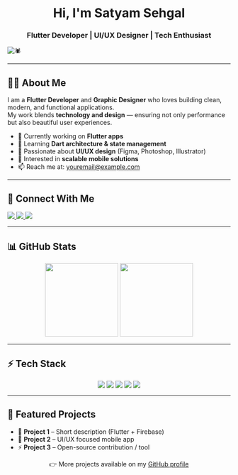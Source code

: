 


<h1 align="center">Hi, I'm <strong>Satyam Sehgal</strong></h1>
<h3 align="center">Flutter Developer | UI/UX Designer | Tech Enthusiast</h3>

![🕷](https://github.com/user-attachments/assets/4f3e623a-0380-446d-b6ef-f20b5ac0dbb5)

---

## 🧑‍💻 About Me
I am a **Flutter Developer** and **Graphic Designer** who loves building clean, modern, and functional applications.  
My work blends **technology and design** — ensuring not only performance but also beautiful user experiences.  

- 🔭 Currently working on **Flutter apps**  
- 🌱 Learning **Dart architecture & state management**  
- 🎨 Passionate about **UI/UX design** (Figma, Photoshop, Illustrator)  
- 🚀 Interested in **scalable mobile solutions**  
- 📫 Reach me at: [youremail@example.com](mailto:youremail@example.com)  

---

## 🔗 Connect With Me
<p align="left">
  <a href="https://linkedin.com/in/yourusername" target="_blank">
    <img src="https://img.shields.io/badge/LinkedIn-0A66C2?style=for-the-badge&logo=linkedin&logoColor=white"/>
  </a>
  <a href="mailto:youremail@example.com" target="_blank">
    <img src="https://img.shields.io/badge/Email-D14836?style=for-the-badge&logo=gmail&logoColor=white"/>
  </a>
  <a href="https://your-portfolio.com" target="_blank">
    <img src="https://img.shields.io/badge/Portfolio-333?style=for-the-badge&logo=firefox&logoColor=white"/>
  </a>
</p>

---

## 📊 GitHub Stats
<p align="center">
  <img src="https://github-readme-stats.vercel.app/api?username=satyamsehgal&show_icons=true&theme=radical&border_radius=12" height="165"/>
  <img src="https://github-readme-streak-stats.herokuapp.com/?user=satyamsehgal&theme=radical&border_radius=12" height="165"/>
</p>

---

## ⚡ Tech Stack
<p align="center">
  <img src="https://img.shields.io/badge/Dart-0175C2?style=for-the-badge&logo=dart&logoColor=white"/>
  <img src="https://img.shields.io/badge/Flutter-02569B?style=for-the-badge&logo=flutter&logoColor=white"/>
  <img src="https://img.shields.io/badge/Figma-F24E1E?style=for-the-badge&logo=figma&logoColor=white"/>
  <img src="https://img.shields.io/badge/Photoshop-31A8FF?style=for-the-badge&logo=adobe-photoshop&logoColor=white"/>
  <img src="https://img.shields.io/badge/Illustrator-FF9A00?style=for-the-badge&logo=adobe-illustrator&logoColor=white"/>
</p>

---

## 📌 Featured Projects
- 🚀 **Project 1** – Short description (Flutter + Firebase)  
- 🎨 **Project 2** – UI/UX focused mobile app  
- ⚡ **Project 3** – Open-source contribution / tool  

<p align="center">👉 More projects available on my <a href="https://github.com/satyamsehgal">GitHub profile</a></p>
